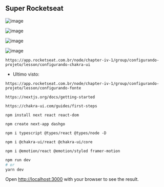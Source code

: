 ## Super Rocketseat

![image](https://user-images.githubusercontent.com/23580648/158920379-4b8162b0-fe70-4383-bdf7-50ee162a777c.png)

![image](https://user-images.githubusercontent.com/23580648/158920428-4357c633-514b-4bf0-b942-9fb3eb9204c9.png)

![image](https://user-images.githubusercontent.com/23580648/158920454-8dcf3e45-6161-4c40-95c0-9efd76d9a431.png)

![image](https://user-images.githubusercontent.com/23580648/158920482-54cbd9f4-c072-4495-9715-54c0049cc6a3.png)


```
https://app.rocketseat.com.br/node/chapter-iv-1/group/configurando-projeto/lesson/configurando-chakra-ui
```

* Ultimo visto: 
```
https://app.rocketseat.com.br/node/chapter-iv-1/group/configurando-projeto/lesson/configurando-fonte
```

``` NextJS
https://nextjs.org/docs/getting-started
```

``` Chakra
https://chakra-ui.com/guides/first-steps
```

```
npm install next react react-dom
```

```
npm create next-app dashgo
```

```
npm i typescript @types/react @types/node -D
```

```
npm i @chakra-ui/react @chakra-ui/core
```

```
npm i @emotion/react @emotion/styled framer-motion
```

```bash
npm run dev
# or
yarn dev
```

Open [http://localhost:3000](http://localhost:3000) with your browser to see the result.

